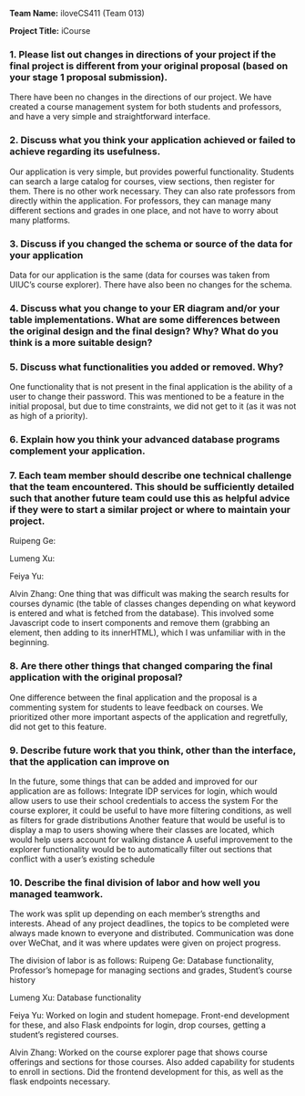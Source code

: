 **Team Name:** iloveCS411 (Team 013) 

**Project Title:** iCourse
### 1. Please list out changes in directions of your project if the final project is different from your original proposal (based on your stage 1 proposal submission).
There have been no changes in the directions of our project. We have created a course management system for both students and professors, and have a very simple and straightforward interface. 
 
### 2. Discuss what you think your application achieved or failed to achieve regarding its usefulness.
Our application is very simple, but provides powerful functionality. Students can search a large catalog for courses, view sections, then register for them. There is no other work necessary. They can also rate professors from directly within the application. For professors, they can manage many different sections and grades in one place, and not have to worry about many platforms.
 
### 3. Discuss if you changed the schema or source of the data for your application
Data for our application is the same (data for courses was taken from UIUC’s course explorer). There have also been no changes for the schema. 
 
### 4. Discuss what you change to your ER diagram and/or your table implementations. What are some differences between the original design and the final design? Why? What do you think is a more suitable design? 

 
### 5. Discuss what functionalities you added or removed. Why?
One functionality that is not present in the final application is the ability of a user to change their password. This was mentioned to be a feature in the initial proposal, but due to time constraints, we did not get to it (as it was not as high of a priority). 
 
### 6. Explain how you think your advanced database programs complement your application.

 
### 7. Each team member should describe one technical challenge that the team encountered.  This should be sufficiently detailed such that another future team could use this as helpful advice if they were to start a similar project or where to maintain your project. 
Ruipeng Ge:

Lumeng Xu:

Feiya Yu:

Alvin Zhang: One thing that was difficult was making the search results for courses dynamic (the table of classes changes depending on what keyword is entered and what is fetched from the database). This involved some Javascript code to insert components and remove them (grabbing an element, then adding to its innerHTML), which I was unfamiliar with in the beginning. 
 
### 8. Are there other things that changed comparing the final application with the original proposal?
One difference between the final application and the proposal is a commenting system for students to leave feedback on courses. We prioritized other more important aspects of the application and regretfully, did not get to this feature. 
 
### 9. Describe future work that you think, other than the interface, that the application can improve on
In the future, some things that can be added and improved for our application are as follows:
Integrate IDP services for login, which would allow users to use their school credentials to access the system
For the course explorer, it could be useful to have more filtering conditions, as well as filters for grade distributions
Another feature that would be useful is to display a map to users showing where their classes are located, which would help users account for walking distance
A useful improvement to the explorer functionality would be to automatically filter out sections that conflict with a user’s existing schedule
 

### 10. Describe the final division of labor and how well you managed teamwork. 
The work was split up depending on each member’s strengths and interests. Ahead of any project deadlines, the topics to be completed were always made known to everyone and distributed. Communication was done over WeChat, and it was where updates were given on project progress. 
 
The division of labor is as follows: 
Ruipeng Ge: Database functionality, Professor’s homepage for managing sections and grades, Student’s course history

Lumeng Xu: Database functionality

Feiya Yu: Worked on login and student homepage. Front-end development for these, and also Flask endpoints for login, drop courses, getting a student’s registered courses. 

Alvin Zhang: Worked on the course explorer page that shows course offerings and sections for those courses. Also added capability for students to enroll in sections. Did the frontend development for this, as well as the flask endpoints necessary. 

